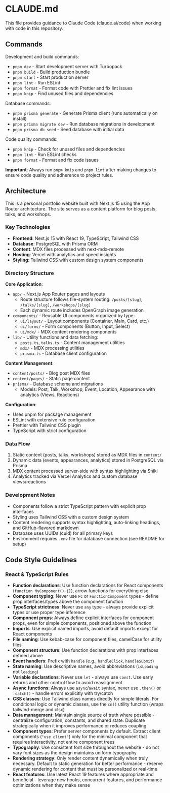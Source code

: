 # CLAUDE.md

This file provides guidance to Claude Code (claude.ai/code) when working with code in this repository.

## Commands

Development and build commands:
- `pnpm dev` - Start development server with Turbopack
- `pnpm build` - Build production bundle
- `pnpm start` - Start production server
- `pnpm lint` - Run ESLint
- `pnpm format` - Format code with Prettier and fix lint issues
- `pnpm knip` - Find unused files and dependencies

Database commands:
- `pnpm prisma generate` - Generate Prisma client (runs automatically on install)
- `pnpm prisma migrate dev` - Run database migrations in development
- `pnpm prisma db seed` - Seed database with initial data

Code quality commands:
- `pnpm knip` - Check for unused files and dependencies
- `pnpm lint` - Run ESLint checks
- `pnpm format` - Format and fix code issues

**Important**: Always run `pnpm knip` and `pnpm lint` after making changes to ensure code quality and adherence to project rules.

## Architecture

This is a personal portfolio website built with Next.js 15 using the App Router architecture. The site serves as a content platform for blog posts, talks, and workshops.

### Key Technologies
- **Frontend**: Next.js 15 with React 19, TypeScript, Tailwind CSS
- **Database**: PostgreSQL with Prisma ORM
- **Content**: MDX files processed with next-mdx-remote
- **Hosting**: Vercel with analytics and speed insights
- **Styling**: Tailwind CSS with custom design system components

### Directory Structure

**Core Application**:
- `app/` - Next.js App Router pages and layouts
  - Route structure follows file-system routing: `/posts/[slug]`, `/talks/[slug]`, `/workshops/[slug]`
  - Each dynamic route includes OpenGraph image generation
- `components/` - Reusable UI components organized by type:
  - `ui/layout/` - Layout components (Container, Main, Card, etc.)
  - `ui/forms/` - Form components (Button, Input, Select)
  - `ui/mdx/` - MDX content rendering components
- `lib/` - Utility functions and data fetching:
  - `posts.ts`, `talks.ts` - Content management utilities
  - `mdx/` - MDX processing utilities
  - `prisma.ts` - Database client configuration

**Content Management**:
- `content/posts/` - Blog post MDX files
- `content/pages/` - Static page content
- `prisma/` - Database schema and migrations
  - Models: Post, Talk, Workshop, Event, Location, Appearance with analytics (Views, Reactions)

**Configuration**:
- Uses pnpm for package management
- ESLint with extensive rule configuration
- Prettier with Tailwind CSS plugin
- TypeScript with strict configuration

### Data Flow
1. Static content (posts, talks, workshops) stored as MDX files in `content/`
2. Dynamic data (events, appearances, analytics) stored in PostgreSQL via Prisma
3. MDX content processed server-side with syntax highlighting via Shiki
4. Analytics tracked via Vercel Analytics and custom database views/reactions

### Development Notes
- Components follow a strict TypeScript pattern with explicit prop interfaces
- Styling uses Tailwind CSS with a custom design system
- Content rendering supports syntax highlighting, auto-linking headings, and GitHub-flavored markdown
- Database uses UUIDs (cuid) for all primary keys
- Environment requires `.env` file for database connection (see README for setup)

## Code Style Guidelines

### React & TypeScript Rules
- **Function declarations**: Use function declarations for React components (`function MyComponent() {}`), arrow functions for everything else
- **Component typing**: Never use `FC` or `FunctionComponent` types - define prop interfaces/types above the component function
- **TypeScript strictness**: Never use `any` type - always provide explicit types or use proper type inference
- **Component props**: Always define explicit interfaces for component props, even for simple components, positioned above the function
- **Imports**: Use explicit named imports, avoid default imports except for React components
- **File naming**: Use kebab-case for component files, camelCase for utility files
- **Component structure**: Use function declarations with prop interfaces defined above
- **Event handlers**: Prefix with `handle` (e.g., `handleClick`, `handleSubmit`)
- **State naming**: Use descriptive names, avoid abbreviations (`isLoading` not `loading`)
- **Variable declarations**: Never use `let` - always use `const`. Use early returns and other control flow to avoid reassignment
- **Async functions**: Always use `async`/`await` syntax, never use `.then()` or `.catch()` - handle errors explicitly with try/catch
- **CSS classes**: Use Tailwind class names directly for simple literals. For conditional logic or dynamic classes, use the `cn()` utility function (wraps tailwind-merge and clsx)
- **Data management**: Maintain single source of truth where possible - centralize configuration, constants, and shared state. Duplicate strategically when it improves performance or reduces coupling
- **Component types**: Prefer server components by default. Extract client components (`"use client"`) only for the minimal component that requires interactivity, not entire component trees
- **Typography**: Use consistent font size throughout the website - do not vary font sizes as the design maintains uniform typography
- **Rendering strategy**: Only render content dynamically when truly necessary. Default to static generation for better performance - reserve dynamic rendering for content that must be personalized or real-time
- **React features**: Use latest React 19 features where appropriate and beneficial - leverage new hooks, concurrent features, and performance optimizations when they make sense